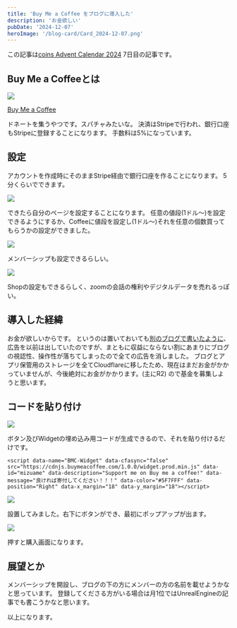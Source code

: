 ```yaml
---
title: 'Buy Me a Coffee をブログに導入した'
description: 'お金欲しい'
pubDate: '2024-12-07'
heroImage: '/blog-card/Card_2024-12-07.png'
---
```


この記事は[coins Advent Calendar 2024](https://adventar.org/calendars/10367) 7日目の記事です。

## Buy Me a Coffeeとは

![](https://md.mizuame.app/uploads/1a2d6ae3-5cac-4e99-b226-5ded94620216.png)

[Buy Me a Coffee](https://buymeacoffee.com/)

ドネートを集うやつです。スパチャみたいな。
決済はStripeで行われ、銀行口座もStripeに登録することになります。
手数料は5%になっています。

## 設定

アカウントを作成時にそのままStripe経由で銀行口座を作ることになります。
5分くらいでできます。

![](https://md.mizuame.app/uploads/45023931-0006-425d-add4-4ab72705f680.png)

できたら自分のページを設定することになります。
任意の値段(1ドル〜)を設定できるようにするか、Coffeeに値段を設定し(1ドル〜)それを任意の個数買ってもらうかの設定ができました。

![](https://md.mizuame.app/uploads/3789608e-cf82-4fb9-9d77-3ee413282972.png)

メンバーシップも設定できるらしい。

![](https://md.mizuame.app/uploads/4cbc2586-9238-4dd2-92f8-8b7f5292f0de.png)

Shopの設定もできるらしく、zoomの会話の権利やデジタルデータを売れるっぽい。

## 導入した経緯

お金が欲しいからです。
というのは置いておいても[別のブログで書いたように](https://sisou.mizuame.works/?id=006)、広告を以前は出していたのですが、まともに収益にならない割にあまりにブログの視認性、操作性が落ちてしまったので全ての広告を消しました。
ブログとアプリ保管用のストレージを全てCloudflareに移したため、現在はまだお金がかかっていませんが、今後絶対にお金がかかります。(主にR2)
ので基金を募集しようと思います。

## コードを貼り付け

![](https://md.mizuame.app/uploads/7d7b0e04-f252-4439-a2f6-81fad7821f20.png)

ボタン及びWidgetの埋め込み用コードが生成できるので、それを貼り付けるだけです。

```
<script data-name="BMC-Widget" data-cfasync="false" src="https://cdnjs.buymeacoffee.com/1.0.0/widget.prod.min.js" data-id="mizuame" data-description="Support me on Buy me a coffee!" data-message="良ければ寄付してください！！！" data-color="#5F7FFF" data-position="Right" data-x_margin="18" data-y_margin="18"></script>
```

![](https://md.mizuame.app/uploads/b8f01a50-8297-43c1-a160-bc669db8a35f.png)

設置してみました。右下にボタンができ、最初にポップアップが出ます。

![](https://md.mizuame.app/uploads/732721b5-ead6-45dc-ba4c-85c0ac64927e.png)

押すと購入画面になります。

## 展望とか

メンバーシップを開設し、ブログの下の方にメンバーの方の名前を載せようかなと思っています。
登録してくださる方がいる場合は月1位ではUnrealEngineの記事でも書こうかなと思います。

以上になります。

